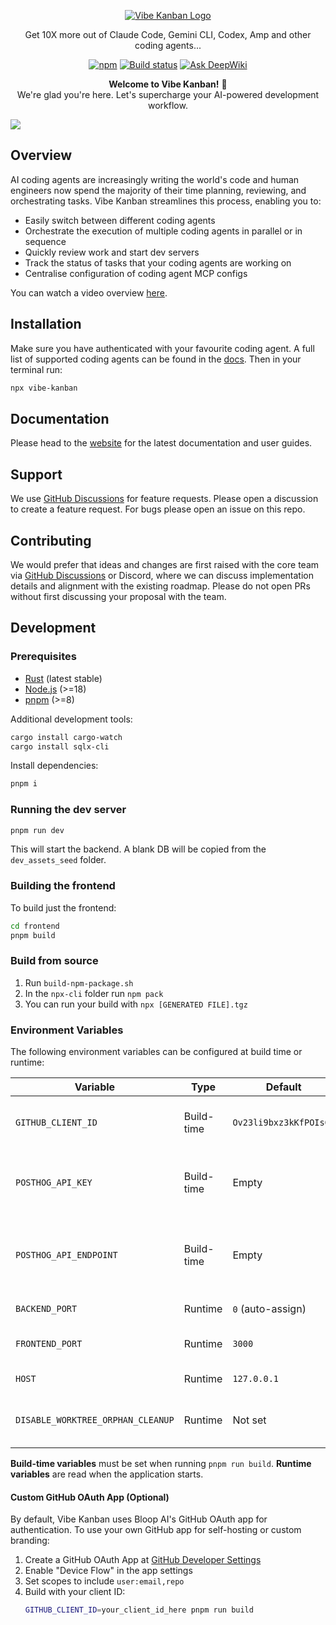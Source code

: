 <p align="center">
  <a href="https://vibekanban.com">
    <picture>
      <source srcset="frontend/public/vibe-kanban-logo-dark.svg" media="(prefers-color-scheme: dark)">
      <source srcset="frontend/public/vibe-kanban-logo.svg" media="(prefers-color-scheme: light)">
      <img src="frontend/public/vibe-kanban-logo.svg" alt="Vibe Kanban Logo">
    </picture>
  </a>
</p>

<p align="center">Get 10X more out of Claude Code, Gemini CLI, Codex, Amp and other coding agents...</p>
<p align="center">
  <a href="https://www.npmjs.com/package/vibe-kanban"><img alt="npm" src="https://img.shields.io/npm/v/vibe-kanban?style=flat-square" /></a>
  <a href="https://github.com/BloopAI/vibe-kanban/blob/main/.github/workflows/publish.yml"><img alt="Build status" src="https://img.shields.io/github/actions/workflow/status/BloopAI/vibe-kanban/.github%2Fworkflows%2Fpublish.yml" /></a>
  <a href="https://deepwiki.com/BloopAI/vibe-kanban"><img src="https://deepwiki.com/badge.svg" alt="Ask DeepWiki"></a>
</p>

<p align="center">
  <strong>Welcome to Vibe Kanban!</strong> 👋<br/>
  We're glad you're here. Let's supercharge your AI-powered development workflow.
</p>

![](frontend/public/vibe-kanban-screenshot-overview.png)

## Overview

AI coding agents are increasingly writing the world's code and human engineers now spend the majority of their time planning, reviewing, and orchestrating tasks. Vibe Kanban streamlines this process, enabling you to:

- Easily switch between different coding agents
- Orchestrate the execution of multiple coding agents in parallel or in sequence
- Quickly review work and start dev servers
- Track the status of tasks that your coding agents are working on
- Centralise configuration of coding agent MCP configs

You can watch a video overview [here](https://youtu.be/TFT3KnZOOAk).

## Installation

Make sure you have authenticated with your favourite coding agent. A full list of supported coding agents can be found in the [docs](https://vibekanban.com/docs). Then in your terminal run:

```bash
npx vibe-kanban
```

## Documentation

Please head to the [website](https://vibekanban.com/docs) for the latest documentation and user guides.

## Support

We use [GitHub Discussions](https://github.com/BloopAI/vibe-kanban/discussions) for feature requests. Please open a discussion to create a feature request. For bugs please open an issue on this repo.

## Contributing

We would prefer that ideas and changes are first raised with the core team via [GitHub Discussions](https://github.com/BloopAI/vibe-kanban/discussions) or Discord, where we can discuss implementation details and alignment with the existing roadmap. Please do not open PRs without first discussing your proposal with the team.

## Development

### Prerequisites

- [Rust](https://rustup.rs/) (latest stable)
- [Node.js](https://nodejs.org/) (>=18)
- [pnpm](https://pnpm.io/) (>=8)

Additional development tools:
```bash
cargo install cargo-watch
cargo install sqlx-cli
```

Install dependencies:
```bash
pnpm i
```

### Running the dev server

```bash
pnpm run dev
```

This will start the backend. A blank DB will be copied from the `dev_assets_seed` folder.

### Building the frontend

To build just the frontend:

```bash
cd frontend
pnpm build
```

### Build from source

1. Run `build-npm-package.sh`
2. In the `npx-cli` folder run `npm pack`
3. You can run your build with `npx [GENERATED FILE].tgz`


### Environment Variables

The following environment variables can be configured at build time or runtime:

| Variable | Type | Default | Description |
|----------|------|---------|-------------|
| `GITHUB_CLIENT_ID` | Build-time | `Ov23li9bxz3kKfPOIsGm` | GitHub OAuth app client ID for authentication |
| `POSTHOG_API_KEY` | Build-time | Empty | PostHog analytics API key (disables analytics if empty) |
| `POSTHOG_API_ENDPOINT` | Build-time | Empty | PostHog analytics endpoint (disables analytics if empty) |
| `BACKEND_PORT` | Runtime | `0` (auto-assign) | Backend server port |
| `FRONTEND_PORT` | Runtime | `3000` | Frontend development server port |
| `HOST` | Runtime | `127.0.0.1` | Backend server host |
| `DISABLE_WORKTREE_ORPHAN_CLEANUP` | Runtime | Not set | Disable git worktree cleanup (for debugging) |

**Build-time variables** must be set when running `pnpm run build`. **Runtime variables** are read when the application starts.

#### Custom GitHub OAuth App (Optional)

By default, Vibe Kanban uses Bloop AI's GitHub OAuth app for authentication. To use your own GitHub app for self-hosting or custom branding:

1. Create a GitHub OAuth App at [GitHub Developer Settings](https://github.com/settings/developers)
2. Enable "Device Flow" in the app settings
3. Set scopes to include `user:email,repo`
4. Build with your client ID:
   ```bash
   GITHUB_CLIENT_ID=your_client_id_here pnpm run build
   ```
